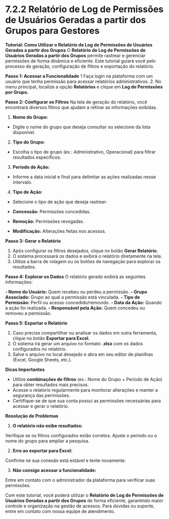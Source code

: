 # 7.2.2 Relatório de Log de Permissões de Usuários Geradas a partir dos Grupos para Gestores

**Tutorial: Como Utilizar o Relatório de Log de Permissões de Usuários Geradas a partir dos Grupos**
O **Relatório de Log de Permissões de Usuários Geradas a partir dos Grupos** permite rastrear e gerenciar permissões de forma dinâmica e eficiente. Este tutorial guiará você pelo processo de geração, configuração de filtros e exportação do relatório.

**Passo 1: Acessar a Funcionalidade**
1 Faça login na plataforma com um usuário que tenha permissão para acessar relatórios administrativos.
2. No menu principal, localize a opção **Relatórios** e clique em **Log de Permissões por Grupo.**

**Passo 2: Configurar os Filtros**
Na tela de geração do relatório, você encontrará diversos filtros que ajudam a refinar as informações exibidas.

1. **Nome do Grupo:**

  - Digite o nome do grupo que deseja consultar ou selecione da lista disponível.

2. **Tipo do Grupo:**

 -  Escolha o tipo de grupo (ex.: Administrativo, Operacional) para filtrar resultados específicos.

3. **Período de Ação:**

 - Informe a data inicial e final para delimitar as ações realizadas nesse intervalo.

4. **Tipo de Ação:**

- Selecione o tipo de ação que deseja rastrear:

- **Concessão:** Permissões concedidas.

- **Remoção:** Permissões revogadas.

- **Modificação:** Alterações feitas nos acessos.

**Passo 3: Gerar o Relatório**
1. Após configurar os filtros desejados, clique no botão **Gerar Relatório.**
2. O sistema processará os dados e exibirá o relatório diretamente na tela.
3. Utilize a barra de rolagem ou os botões de navegação para explorar os resultados.

**Passo 4: Explorar os Dados**
O relatório gerado exibirá as seguintes informações:

**- Nome do Usuário:** Quem recebeu ou perdeu a permissão.
**- Grupo Associado:** Grupo ao qual a permissão está vinculada.
**- Tipo de Permissão:** Perfil ou acesso concedido/removido.
**- Data da Ação:** Quando a ação foi realizada.
**- Responsável pela Ação:** Quem concedeu ou removeu a permissão.

**Passo 5: Exportar o Relatório**

1. Caso precise compartilhar ou analisar os dados em outra ferramenta, clique no botão **Exportar para Excel.**
2. O sistema irá gerar um arquivo no formato **.xlsx** com os dados configurados no relatório.
3. Salve o arquivo no local desejado e abra em seu editor de planilhas (Excel, Google Sheets, etc.).

**Dicas Importantes**

- Utilize **combinações de filtros** (ex.: Nome do Grupo + Período de Ação) para obter resultados mais precisos.
- Acesse o relatório regularmente para monitorar alterações e manter a segurança das permissões.
- Certifique-se de que sua conta possui as permissões necessárias para acessar e gerar o relatório.

**Resolução de Problemas**

1. **O relatório não exibe resultados:**

Verifique se os filtros configurados estão corretos. Ajuste o período ou o nome do grupo para ampliar a pesquisa.

2. **Erro ao exportar para Excel:**

Confirme se sua conexão está estável e tente novamente.

3. **Não consigo acessar a funcionalidade:**

Entre em contato com o administrador da plataforma para verificar suas permissões.

Com este tutorial, você poderá utilizar o **Relatório de Log de Permissões de Usuários Geradas a partir dos Grupos** de forma eficiente, garantindo maior controle e organização na gestão de acessos. Para dúvidas ou suporte, entre em contato com nossa equipe de atendimento.

